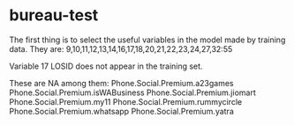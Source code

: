 # bureau-test

The first thing is to select the useful variables in the model made by training
data.
They are: 9,10,11,12,13,14,16,17,18,20,21,22,23,24,27,32:55

Variable 17 LOSID does not appear in the training set.

These are NA among them:
Phone.Social.Premium.a23games
Phone.Social.Premium.isWABusiness
Phone.Social.Premium.jiomart
Phone.Social.Premium.my11 
Phone.Social.Premium.rummycircle
Phone.Social.Premium.whatsapp
Phone.Social.Premium.yatra 
